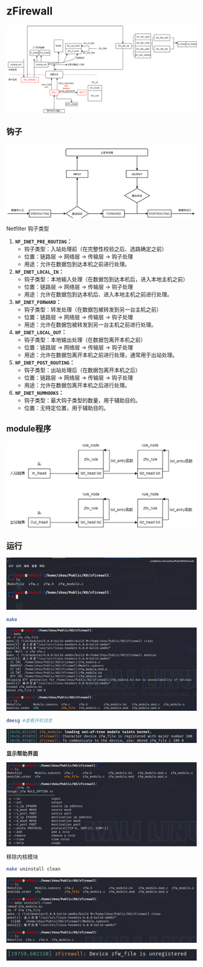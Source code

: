 # zFirewall

![structure](zFirewall.assets/structure.png)

## 钩子

![](zFirewall.assets/netfilter_hook.png)

Netfilter 钩子类型

1. **`NF_INET_PRE_ROUTING`：**
   - 钩子类型：入站处理前（在完整性校验之后、选路确定之前）
   - 位置：链路层 -> 网络层 -> 传输层 -> 钩子处理
   - 用途：允许在数据包到达本机之前进行处理。
2. **`NF_INET_LOCAL_IN`：**
   - 钩子类型：本地输入处理（在数据包到达本机后，进入本地主机之前）
   - 位置：链路层 -> 网络层 -> 传输层 -> 钩子处理
   - 用途：允许在数据包到达本机后、进入本地主机之前进行处理。
3. **`NF_INET_FORWARD`：**
   - 钩子类型：转发处理（在数据包被转发到另一台主机之前）
   - 位置：链路层 -> 网络层 -> 传输层 -> 钩子处理
   - 用途：允许在数据包被转发到另一台主机之前进行处理。
4. **`NF_INET_LOCAL_OUT`：**
   - 钩子类型：本地输出处理（在数据包离开本机之前）
   - 位置：链路层 -> 网络层 -> 传输层 -> 钩子处理
   - 用途：允许在数据包离开本机之前进行处理，通常用于出站处理。
5. **`NF_INET_POST_ROUTING`：**
   - 钩子类型：出站处理后（在数据包离开本机之后）
   - 位置：链路层 -> 网络层 -> 传输层 -> 钩子处理
   - 用途：允许在数据包离开本机之后进行处理。
6. **`NF_INET_NUMHOOKS`：**
   - 钩子类型：最大钩子类型的数量，用于辅助目的。
   - 位置：无特定位置，用于辅助目的。

## module程序

![module](zFirewall.assets/module.png)

## 运行

![image-20240306144251117](zFirewall.assets/image-20240306144251117.png)

```bash
make
```

![image-20240306144414944](zFirewall.assets/image-20240306144414944.png)



```bash
dmesg #查看开机信息
```

![image-20240306144659777](zFirewall.assets/image-20240306144659777.png)

**显示帮助界面**

![image-20240306144743772](zFirewall.assets/image-20240306144743772.png)

移除内核模块

```bash
make uninstall clean
```

![image-20240306150618129](zFirewall.assets/image-20240306150618129.png)

![image-20240306150636019](zFirewall.assets/image-20240306150636019.png)
